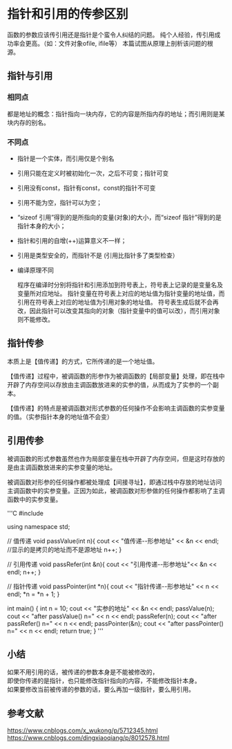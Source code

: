 # 指针和引用的传参区别

函数的参数应该传引用还是指针是个蛮令人纠结的问题。
纯个人经验，传引用成功率会更高。（如：文件对象ofile, ifile等）
本篇试图从原理上剖析该问题的根源。

## 指针与引用

### 相同点
都是地址的概念：指针指向一块内存，它的内容是所指内存的地址；而引用则是某块内存的别名。

### 不同点
* 指针是一个实体，而引用仅是个别名
* 引用只能在定义时被初始化一次，之后不可变；指针可变
* 引用没有const，指针有const，const的指针不可变
* 引用不能为空，指针可以为空；
* “sizeof 引用”得到的是所指向的变量(对象)的大小，而“sizeof 指针”得到的是指针本身的大小；
* 指针和引用的自增(++)运算意义不一样；
* 引用是类型安全的，而指针不是 (引用比指针多了类型检查）
* 编译原理不同

	程序在编译时分别将指针和引用添加到符号表上，符号表上记录的是变量名及变量所对应地址。
	指针变量在符号表上对应的地址值为指针变量的地址值，而引用在符号表上对应的地址值为引用对象的地址值。
	符号表生成后就不会再改，因此指针可以改变其指向的对象（指针变量中的值可以改），而引用对象则不能修改。

## 指针传参

本质上是【值传递】的方式，它所传递的是一个地址值。

【值传递】过程中，被调函数的形参作为被调函数的【局部变量】处理，即在栈中开辟了内存空间以存放由主调函数放进来的实参的值，从而成为了实参的一个副本。

【值传递】的特点是被调函数对形式参数的任何操作不会影响主调函数的实参变量的值。（实参指针本身的地址值不会变）
 

## 引用传参

被调函数的形式参数虽然也作为局部变量在栈中开辟了内存空间，但是这时存放的是由主调函数放进来的实参变量的地址。

被调函数对形参的任何操作都被处理成【间接寻址】，即通过栈中存放的地址访问主调函数中的实参变量。正因为如此，被调函数对形参做的任何操作都影响了主调函数中的实参变量。
 
'''C
 #include<iostream>

 using namespace std;
 
 // 值传递
 void passValue(int n){
     cout << "值传递--形参地址" << &n << endl;         //显示的是拷贝的地址而不是源地址 
     n++;
 }
 
 // 引用传递
void passRefer(int &n){
    cout << "引用传递--形参地址"<< &n << endl; 
    n++;
}

// 指针传递
void passPointer(int *n){
    cout << "指针传递--形参地址" << n << endl; 
    *n = *n + 1;
} 

int  main() {
    int n = 10;
    cout << "实参的地址" << &n << endl;
    passValue(n);
    cout << "after passValue() n=" << n << endl;
    passRefer(n);
    cout << "after passRefer() n=" << n << endl;
    passPointer(&n);
    cout << "after passPointer() n=" << n << endl;
    return true;
}
'''

## 小结

如果不用引用的话，被传递的参数本身是不能被修改的，  
即使你传递的是指针，也只能修改指针指向的内容，不能修改指针本身。  
如果要修改当前被传递的参数的话，要么再加一级指针，要么用引用。


## 参考文献

https://www.cnblogs.com/x_wukong/p/5712345.html
https://www.cnblogs.com/dingxiaoqiang/p/8012578.html
